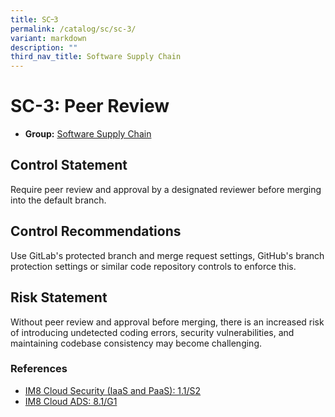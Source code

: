 ```yaml
---
title: SC᠆3
permalink: /catalog/sc/sc-3/
variant: markdown
description: ""
third_nav_title: Software Supply Chain
---
```

# SC-3: Peer Review

* **Group:** [Software Supply Chain](/catalog/sc)

## Control Statement

Require peer review and approval by a designated reviewer before merging into the default branch.

## Control Recommendations

Use GitLab&#39;s protected branch and merge request settings, GitHub&#39;s branch protection settings or similar code repository controls to enforce this.

## Risk Statement

Without peer review and approval before merging, there is an increased risk of introducing undetected coding errors, security vulnerabilities, and maintaining codebase consistency may become challenging.



### References


 * [IM8 Cloud Security (IaaS and PaaS): 1.1/S2](https://intranet.mof.gov.sg/portal/IM/Themes/IT-Management/Cloud/Topics/Cloud-Security.aspx)
 * [IM8 Cloud ADS: 8.1/G1](https://intranet.mof.gov.sg/portal/IM/Themes/IT-Management/Cloud/Topics/Application-Development-Security-(For-Cloud).aspx)